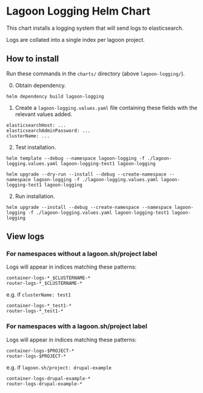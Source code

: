 # Lagoon Logging Helm Chart

This chart installs a logging system that will send logs to elasticsearch.

Logs are collated into a single index per lagoon project.

## How to install

Run these commands in the `charts/` directory (above `lagoon-logging/`).

0. Obtain dependency.

```
helm dependency build lagoon-logging
```

1. Create a `lagoon-logging.values.yaml` file containing these fields with the
   relevant values added.

```
elasticsearchHost: ...
elasticsearchAdminPassword: ...
clusterName: ...
```

2. Test installation.

```
helm template --debug --namespace lagoon-logging -f ./lagoon-logging.values.yaml lagoon-logging-test1 lagoon-logging
```

```
helm upgrade --dry-run --install --debug --create-namespace --namespace lagoon-logging -f ./lagoon-logging.values.yaml lagoon-logging-test1 lagoon-logging
```

2. Run installation.

```
helm upgrade --install --debug --create-namespace --namespace lagoon-logging -f ./lagoon-logging.values.yaml lagoon-logging-test1 lagoon-logging
```

## View logs

### For namespaces without a lagoon.sh/project label

Logs will appear in indices matching these patterns:

```
container-logs-*_$CLUSTERNAME-*
router-logs-*_$CLUSTERNAME-*
```

e.g. if `clusterName: test1`

```
container-logs-*_test1-*
router-logs-*_test1-*
```

### For namespaces with a lagoon.sh/project label

Logs will appear in indices matching these patterns:

```
container-logs-$PROJECT-*
router-logs-$PROJECT-*
```

e.g. if `lagoon.sh/project: drupal-example`

```
container-logs-drupal-example-*
router-logs-drupal-example-*
```
